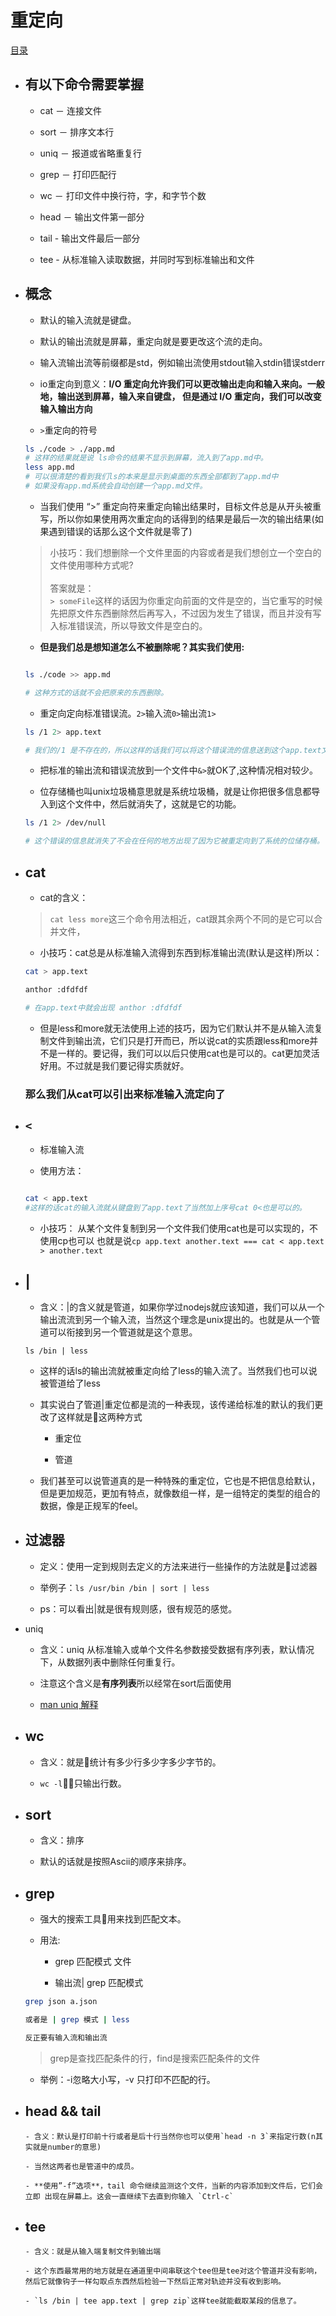 # 重定向

[目录](./summary.md)

- ## 有以下命令需要掌握

    - cat － 连接文件

    - sort － 排序文本行

    - uniq － 报道或省略重复行

    - grep － 打印匹配行

    - wc － 打印文件中换行符，字，和字节个数

    - head － 输出文件第一部分

    - tail - 输出文件最后一部分

    - tee - 从标准输入读取数据，并同时写到标准输出和文件

- ## 概念
    - 默认的输入流就是键盘。

    - 默认的输出流就是屏幕，重定向就是要更改这个流的走向。

    - 输入流输出流等前缀都是std，例如输出流使用stdout输入stdin错误stderr

    - io重定向到意义：**I/O 重定向允许我们可以更改输出走向和输入来向。一般地，输出送到屏幕，输入来自键盘， 但是通过 I/O 重定向，我们可以改变输入输出方向**

    - `>`重定向的符号

    ```bash
    ls ./code > ./app.md
    # 这样的结果就是说 ls命令的结果不显示到屏幕，流入到了app.md中。
    less app.md
    # 可以很清楚的看到我们ls的本来是显示到桌面的东西全部都到了app.md中
    # 如果没有app.md系统会自动创建一个app.md文件。
    ```
    - 当我们使用 “>” 重定向符来重定向输出结果时，目标文件总是从开头被重写，所以你如果使用两次重定向的话得到的结果是最后一次的输出结果(如果遇到错误的话那么这个文件就是零了)

    > 小技巧：我们想删除一个文件里面的内容或者是我们想创立一个空白的文件使用哪种方式呢?<br><br>答案就是：<br>`> someFile`这样的话因为你重定向前面的文件是空的，当它重写的时候先把原文件东西删除然后再写入，不过因为发生了错误，而且并没有写入标准错误流，所以导致文件是空白的。

    - **但是我们总是想知道怎么不被删除呢？其实我们使用:**

    ```bash

    ls ./code >> app.md

    # 这种方式的话就不会把原来的东西删除。
    ```
    - 重定向定向标准错误流。`2>`输入流`0>`输出流`1>`

    ```bash
    ls /1 2> app.text

    # 我们的/1 是不存在的，所以这样的话我们可以将这个错误流的信息送到这个app.text文件中去。
    ```

    - 把标准的输出流和错误流放到一个文件中`&>`就OK了,这种情况相对较少。

    - 位存储桶也叫unix垃圾桶意思就是系统垃圾桶，就是让你把很多信息都导入到这个文件中，然后就消失了，这就是它的功能。

    ```bash
    ls /1 2> /dev/null

    # 这个错误的信息就消失了不会在任何的地方出现了因为它被重定向到了系统的位储存桶。
    ```

- ## cat
    - cat的含义：

    > `cat less more`这三个命令用法相近，cat跟其余两个不同的是它可以合并文件，

    - 小技巧：cat总是从标准输入流得到东西到标准输出流(默认是这样)所以：

    ```bash
    cat > app.text

    anthor :dfdfdf

    # 在app.text中就会出现 anthor :dfdfdf
    ```

    - 但是less和more就无法使用上述的技巧，因为它们默认并不是从输入流复制文件到输出流，它们只是打开而已，所以说cat的实质跟less和more并不是一样的。要记得，我们可以以后只使用cat也是可以的。cat更加灵活好用。不过就是我们要记得实质就好。

    ### 那么我们从cat可以引出来**标准输入流定向了**

- ## `<`
    - 标准输入流

    - 使用方法：

    ```bash

    cat < app.text
    #这样的话cat的输入流就从键盘到了app.text了当然加上序号cat 0<也是可以的。
    ```

    - 小技巧：
    从某个文件复制到另一个文件我们使用cat也是可以实现的，不使用cp也可以
    也就是说`cp app.text another.text === cat < app.text > another.text`

- ## |
    - 含义：|的含义就是管道，如果你学过nodejs就应该知道，我们可以从一个输出流流到另一个输入流，当然这个理念是unix提出的。也就是从一个管道可以衔接到另一个管道就是这个意思。

    ```
    ls /bin | less
    ```
    - 这样的话ls的输出流就被重定向给了less的输入流了。当然我们也可以说被管道给了less

    - 其实说白了管道|重定位都是流的一种表现，该传递给标准的默认的我们更改了这样就是这两种方式

        - 重定位

        - 管道

    - 我们甚至可以说管道真的是一种特殊的重定位，它也是不把信息给默认，但是更加规范，更加有特点，就像数组一样，是一组特定的类型的组合的数据，像是正规军的feel。

- ## 过滤器

    - 定义：使用一定到规则去定义的方法来进行一些操作的方法就是过滤器

    - 举例子：`ls /usr/bin /bin | sort | less`

    - ps：可以看出|就是很有规则感，很有规范的感觉。

- uniq
    - 含义：uniq 从标准输入或单个文件名参数接受数据有序列表，默认情况下，从数据列表中删除任何重复行。

    - 注意这个含义是**有序列表**所以经常在sort后面使用

    - [man uniq 解释](../lib/uniq.text)

- ## wc

    - 含义：就是统计有多少行多少字多少字节的。

    - `wc -l`只输出行数。

- ## sort

    - 含义：排序

    - 默认的话就是按照Ascii的顺序来排序。

- ## grep

    - 强大的搜索工具用来找到匹配文本。

    - 用法:
      - grep 匹配模式 文件

      - 输出流| grep 匹配模式

    ```bash
    grep json a.json

    或者是 | grep 模式 | less

    反正要有输入流和输出流
    ```

    > grep是查找匹配条件的行，find是搜索匹配条件的文件

    - 举例：-i忽略大小写，-v 只打印不匹配的行。

- ## head && tail

      - 含义：默认是打印前十行或者是后十行当然你也可以使用`head -n 3`来指定行数(n其实就是number的意思)

      - 当然这两者也是管道中的成员。

      - **使用”-f”选项**，tail 命令继续监测这个文件，当新的内容添加到文件后，它们会立即 出现在屏幕上。这会一直继续下去直到你输入 `Ctrl-c`

- ## tee
      - 含义：就是从输入端复制文件到输出端

      - 这个东西最常用的地方就是在通道里中间串联这个tee但是tee对这个管道并没有影响，然后它就像钩子一样勾取点东西然后检验一下然后正常对轨迹并没有收到影响。

      - `ls /bin | tee app.text | grep zip`这样tee就能截取某段的信息了。
